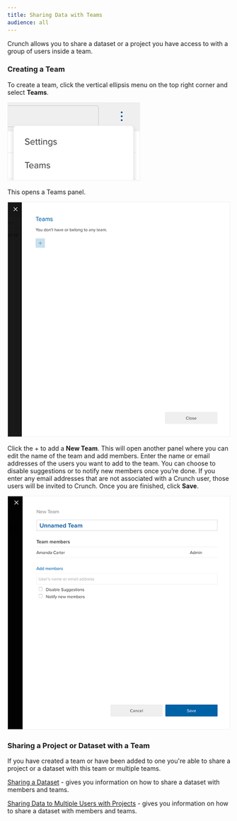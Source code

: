 ```yaml
---
title: Sharing Data with Teams
audience: all
---
```


Crunch allows you to share a dataset or a project you have access to with a group of users inside a team.

### Creating a Team

To create a team, click the vertical ellipsis menu on the top right corner and select **Teams**.

![](images/NewTeam.png)

This opens a Teams panel.

![](images/NewTeamPanel.png)

Click the + to add a **New Team**. This will open another panel where you can edit the name of the team and add members. Enter the name or email addresses of the users you want to add to the team. You can choose to disable suggestions or to notify new members once you’re done. If you enter any email addresses that are not associated with a Crunch user, those users will be invited to Crunch. Once you are finished, click **Save**.

![](images/NewTeamPanelMembers.png)

### Sharing a Project or Dataset with a Team

If you have created a team or have been added to one you're able to share a project or a dataset with this team or multiple teams.

[Sharing a Dataset](crunch_sharing-a-dataset.html) - gives you information on how to share a dataset with members and teams.

[Sharing Data to Multiple Users with Projects](crunch_project-management.html) - gives you information on how to share a dataset with members and teams.
